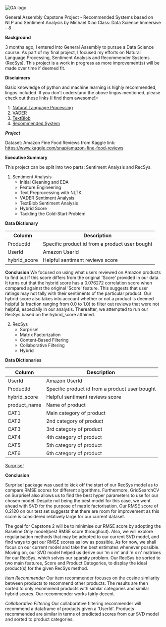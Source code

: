 ![GA logo](https://camo.githubusercontent.com/6ce15b81c1f06d716d753a61f5db22375fa684da/68747470733a2f2f67612d646173682e73332e616d617a6f6e6177732e636f6d2f70726f64756374696f6e2f6173736574732f6c6f676f2d39663838616536633963333837313639306533333238306663663535376633332e706e67)

General Assembly Capstone Project - Recommended Systems based on NLP and Sentiment Analysis
by Michael Xiao
Class: Data Science Immersive - 8

__Background__

3 months ago, I entered into General Assembly to pursue a Data Science course. As part of my final project, I focused my efforts on Natural Language Processing, Sentiment Analysis and Recommender Systems (RecSys). This project is a work in progress as more improvement(s) will be made over time if deemed fit.

__Disclaimers__

Basic knowledge of python and machine learning is highly recommended, lingos included. If you don't understand the above lingos mentioned, please check out these links (I find them awesome!):
1. [Natural Language Processing](https://www.analyticsvidhya.com/blog/2017/01/ultimate-guide-to-understand-implement-natural-language-processing-codes-in-python/ "NLP")
2. [VADER](https://medium.com/analytics-vidhya/simplifying-social-media-sentiment-analysis-using-vader-in-python-f9e6ec6fc52f "VADER")
3. [TextBlob](https://www.analyticsvidhya.com/blog/2018/02/natural-language-processing-for-beginners-using-textblob/ "TextBlob")
4. [Recommended System](https://www.analyticsvidhya.com/blog/2016/06/quick-guide-build-recommendation-engine-python/ "RecSys")

___Project___

Dataset: Amazon Fine Food Reviews from Kaggle
link: https://www.kaggle.com/snap/amazon-fine-food-reviews

__Executive Summary__

This project can be split into two parts: Sentiment Analysis and RecSys.
1. Sentiment Analysis
   - Initial Cleaning and EDA
   - Feature Engineering
   - Text Preprocessing with NLTK
   - VADER Sentiment Analysis
   - TextBlob Sentiment Analysis
   - Hybrid Score
   - Tackling the Cold-Start Problem

**Data Dictionary**

|Column|Description|
|------|------|
|ProductId|Specific product id from a product user bought|
|UserId|Amazon UserId|
|hybrid_score|Helpful sentiment reviews score|

__Conclusion__
We focused on using what users reviewed on Amazon products to find out if this score differs from the original 'Score' provided in our data. It turns out that the hybrid score has a 0.076272 correlation score when compared against the original 'Score' feature. This suggests that user ratings may not tally with their sentiments of the particular product. Our hybrid score also takes into account whether or not a product is deemed helpful (a fraction ranging from 0.0 to 1.0) to filter out reviews that were not helpful, especially in our analysis. Thereafter, we attempted to run our RecSys based on the hybrid_score attained.

2. RecSys
   - Surprise!
   - Matrix Factorization
   - Content-Based Filtering
   - Collaborative Filtering
   - Hybrid 

**Data Dictionaries**

|Column|Description|
|---|---|
|UserId|Amazon UserId|
|ProductId|Specific product id from a product user bought|
|hybrid_score|Helpful sentiment reviews score|
|product_name|Name of product|
|CAT1|Main category of product|
|CAT2|2nd category of product|
|CAT3|3rd category of product|
|CAT4|4th category of product|
|CAT5|5th category of product|
|CAT6|6th category of product|

[Surprise!](../blob/master/pictures/Surprise!.jpg)


__Conclusion__

Surprise! package  was used to kick off the start of our RecSys model as to compare RMSE scores for different algorithms. Furthermore, GridSearchCV on Surprise! also allows us to find the best hyper parameters to use for our chosen model. Despite not being the best model for this case, we went ahead with SVD for the purpose of matrix factorisation. Our RMSE score of 0.2120 on our test set suggests that there are room for improvement as this score is considered relatively large for our current dataset. 

The goal for Capstone 2 will be to minimise our RMSE score by adopting the Baseline Only model(best RMSE score throughout). Also, we will explore regularisation methods that may be adopted to our current SVD model, and find ways to get our RMSE scores as low as possible. As for now, we shall focus on our current model and take the best estimates whenever possible. Moving on, our SVD model helped us derive our 'm x m' and 'n x n' matrixes for our RecSys, which solves our sparsity problem. Our RecSys be sorted to two main features, Score and Product Categories, to display the ideal product(s) for the given RecSys method.

_Item Recommender_
Our item recommender focuses on the cosine similarity between products to recommend other products. The results are then sorted to only recommend products with similar categories and similar hybrid scores. Our recommender works fairly decent.

_Collaborative Filtering_
Our collaborative filtering recommender will recommend a dataframe of products given a 'UserId'. Products recommended are similar in terms of predicted scores from our SVD model and sorted to product categories. 
